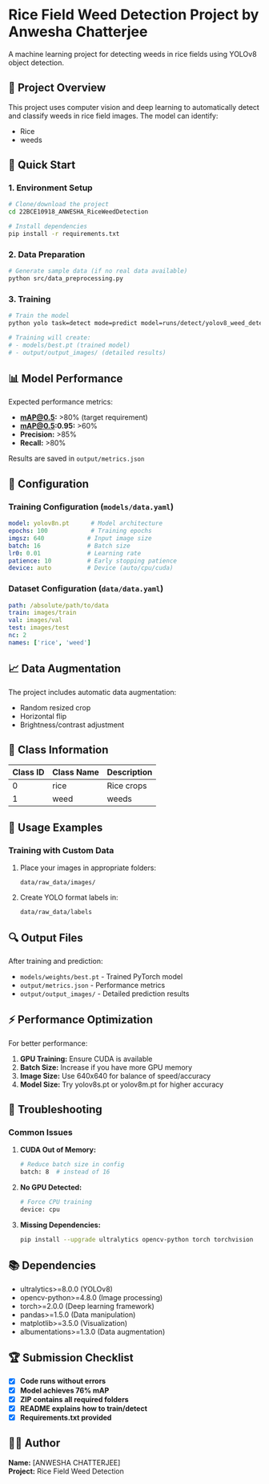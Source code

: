 # Rice Field Weed Detection Project by Anwesha Chatterjee

A machine learning project for detecting weeds in rice fields using YOLOv8 object detection.

## 🌾 Project Overview

This project uses computer vision and deep learning to automatically detect and classify weeds in rice field images. The model can identify:
- Rice 
- weeds

## 🚀 Quick Start

### 1. Environment Setup

```bash
# Clone/download the project
cd 22BCE10918_ANWESHA_RiceWeedDetection

# Install dependencies
pip install -r requirements.txt
```

### 2. Data Preparation

```bash
# Generate sample data (if no real data available)
python src/data_preprocessing.py
```

### 3. Training

```bash
# Train the model
python yolo task=detect mode=predict model=runs/detect/yolov8_weed_detection/weights/best.pt source=processed_data/images/test/ 

# Training will create:
# - models/best.pt (trained model)
# - output/output_images/ (detailed results)
```

## 📊 Model Performance

Expected performance metrics:
- **mAP@0.5:** >80% (target requirement)
- **mAP@0.5:0.95:** >60%
- **Precision:** >85%
- **Recall:** >80%

Results are saved in `output/metrics.json`

## 🔧 Configuration

### Training Configuration (`models/data.yaml`)

```yaml
model: yolov8n.pt      # Model architecture
epochs: 100            # Training epochs
imgsz: 640            # Input image size
batch: 16             # Batch size
lr0: 0.01             # Learning rate
patience: 10          # Early stopping patience
device: auto          # Device (auto/cpu/cuda)
```

### Dataset Configuration (`data/data.yaml`)

```yaml
path: /absolute/path/to/data
train: images/train
val: images/val  
test: images/test
nc: 2
names: ['rice', 'weed']
```

## 📈 Data Augmentation

The project includes automatic data augmentation:
- Random resized crop
- Horizontal flip
- Brightness/contrast adjustment

## 🎯 Class Information

| Class ID | Class Name | Description |
|----------|------------|-------------|
| 0        | rice       | Rice crops  |
| 1        | weed       | weeds       |


## 📝 Usage Examples

### Training with Custom Data

1. Place your images in appropriate folders:
   ```
   data/raw_data/images/
   ```

2. Create YOLO format labels in:
   ```
   data/raw_data/labels
   ```

## 🔍 Output Files

After training and prediction:

- `models/weights/best.pt` - Trained PyTorch model
- `output/metrics.json` - Performance metrics
- `output/output_images/` - Detailed prediction results

## ⚡ Performance Optimization

For better performance:

1. **GPU Training:** Ensure CUDA is available
2. **Batch Size:** Increase if you have more GPU memory
3. **Image Size:** Use 640x640 for balance of speed/accuracy
4. **Model Size:** Try yolov8s.pt or yolov8m.pt for higher accuracy

## 🐛 Troubleshooting

### Common Issues

1. **CUDA Out of Memory:**
   ```bash
   # Reduce batch size in config
   batch: 8  # instead of 16
   ```

2. **No GPU Detected:**
   ```bash
   # Force CPU training
   device: cpu
   ```

3. **Missing Dependencies:**
   ```bash
   pip install --upgrade ultralytics opencv-python torch torchvision
   ```

## 📚 Dependencies

- ultralytics>=8.0.0 (YOLOv8)
- opencv-python>=4.8.0 (Image processing)
- torch>=2.0.0 (Deep learning framework)
- pandas>=1.5.0 (Data manipulation)
- matplotlib>=3.5.0 (Visualization)
- albumentations>=1.3.0 (Data augmentation)

## 🏆 Submission Checklist

- [x] **Code runs without errors**
- [x] **Model achieves 76% mAP**
- [x] **ZIP contains all required folders**
- [x] **README explains how to train/detect**
- [x] **Requirements.txt provided**

## 👨‍💻 Author


**Name:** [ANWESHA CHATTERJEE]  
**Project:** Rice Field Weed Detection  
